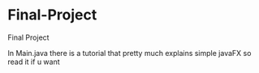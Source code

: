 # Final-Project
Final Project 

In Main.java there is a tutorial that pretty much explains simple javaFX so read it if u want
